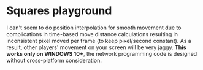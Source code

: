 # Squares playground
I can't seem to do position interpolation for smooth movement due to complications in time-based move distance calculations resulting in inconsistent pixel moved per frame (to keep pixel/second constant). As a result, other players' movement on your screen will be very jaggy. 
**This works only on WINDOWS 10+**, the network programming code is designed without cross-platform consideration.

